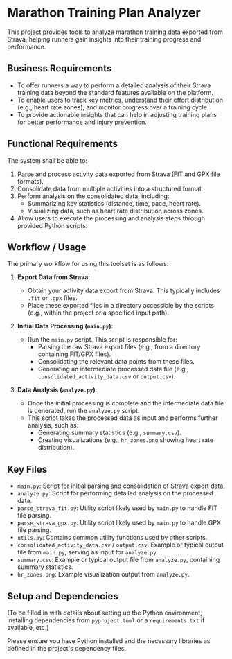 # Marathon Training Plan Analyzer

This project provides tools to analyze marathon training data exported from Strava, helping runners gain insights into their training progress and performance.

## Business Requirements

- To offer runners a way to perform a detailed analysis of their Strava training data beyond the standard features available on the platform.
- To enable users to track key metrics, understand their effort distribution (e.g., heart rate zones), and monitor progress over a training cycle.
- To provide actionable insights that can help in adjusting training plans for better performance and injury prevention.

## Functional Requirements

The system shall be able to:
1.  Parse and process activity data exported from Strava (FIT and GPX file formats).
2.  Consolidate data from multiple activities into a structured format.
3.  Perform analysis on the consolidated data, including:
    *   Summarizing key statistics (distance, time, pace, heart rate).
    *   Visualizing data, such as heart rate distribution across zones.
4.  Allow users to execute the processing and analysis steps through provided Python scripts.

## Workflow / Usage

The primary workflow for using this toolset is as follows:

1.  **Export Data from Strava**:
    *   Obtain your activity data export from Strava. This typically includes `.fit` or `.gpx` files.
    *   Place these exported files in a directory accessible by the scripts (e.g., within the project or a specified input path).

2.  **Initial Data Processing (`main.py`)**:
    *   Run the `main.py` script. This script is responsible for:
        *   Parsing the raw Strava export files (e.g., from a directory containing FIT/GPX files).
        *   Consolidating the relevant data points from these files.
        *   Generating an intermediate processed data file (e.g., `consolidated_activity_data.csv` or `output.csv`).

3.  **Data Analysis (`analyze.py`)**:
    *   Once the initial processing is complete and the intermediate data file is generated, run the `analyze.py` script.
    *   This script takes the processed data as input and performs further analysis, such as:
        *   Generating summary statistics (e.g., `summary.csv`).
        *   Creating visualizations (e.g., `hr_zones.png` showing heart rate distribution).

## Key Files

*   `main.py`: Script for initial parsing and consolidation of Strava export data.
*   `analyze.py`: Script for performing detailed analysis on the processed data.
*   `parse_strava_fit.py`: Utility script likely used by `main.py` to handle FIT file parsing.
*   `parse_strava_gpx.py`: Utility script likely used by `main.py` to handle GPX file parsing.
*   `utils.py`: Contains common utility functions used by other scripts.
*   `consolidated_activity_data.csv` / `output.csv`: Example or typical output file from `main.py`, serving as input for `analyze.py`.
*   `summary.csv`: Example or typical output file from `analyze.py`, containing summary statistics.
*   `hr_zones.png`: Example visualization output from `analyze.py`.

## Setup and Dependencies

(To be filled in with details about setting up the Python environment, installing dependencies from `pyproject.toml` or a `requirements.txt` if available, etc.)

Please ensure you have Python installed and the necessary libraries as defined in the project's dependency files.

